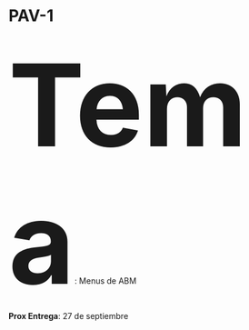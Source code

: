 # PAV-1
<span style="font-size:200">**Tema**</span>: Menus de ABM <br />
**Prox Entrega**: 27 de septiembre
